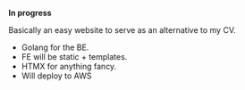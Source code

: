 **In progress**

Basically an easy website to serve as an alternative to my CV.

- Golang for the BE.
- FE will be static + templates.
- HTMX for anything fancy.
- Will deploy to AWS
